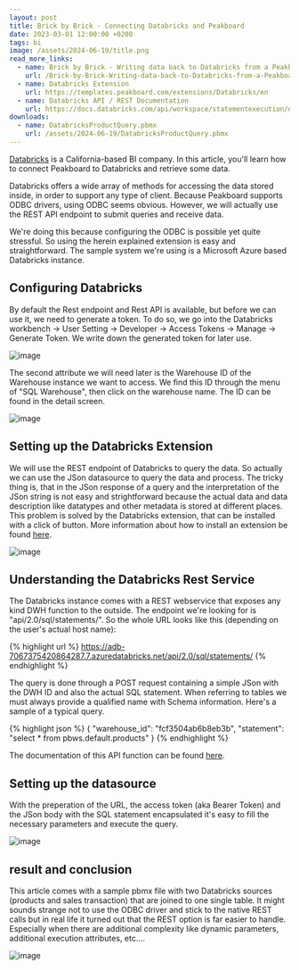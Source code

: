 ```yaml
---
layout: post
title: Brick by Brick - Connecting Databricks and Peakboard
date: 2023-03-01 12:00:00 +0200
tags: bi
image: /assets/2024-06-19/title.png
read_more_links:
  - name: Brick by Brick - Writing data back to Databricks from a Peakboard application
    url: /Brick-by-Brick-Writing-data-back-to-Databricks-from-a-Peakboard-application.html
  - name: Databricks Extension
    url: https://templates.peakboard.com/extensions/Databricks/en
  - name: Databricks API / REST Documentation
    url: https://docs.databricks.com/api/workspace/statementexecution/executestatement
downloads:
  - name: DatabricksProductQuery.pbmx
    url: /assets/2024-06-19/DatabricksProductQuery.pbmx
---
```

[Databricks](https://en.wikipedia.org/wiki/Databricks) is a California-based BI company. In this article, you'll learn how to connect Peakboard to Databricks and retrieve some data.

Databricks offers a wide array of methods for accessing the data stored inside, in order to support any type of client. Because Peakboard supports ODBC drivers, using ODBC seems obvious. However, we will actually use the REST API endpoint to submit queries and receive data.

We're doing this because configuring the ODBC is possible yet quite stressful. So using the herein explained extension is easy and straightforward. The sample system we're using is a Microsoft Azure based Databricks instance.

## Configuring Databricks

By default the Rest endpoint and Rest API is available, but before we can use it, we need to generate a token. To do so, we go into the Databricks workbench -> User Setting -> Developer -> Access Tokens -> Manage -> Generate Token. We write down the generated token for later use.

![image](/assets/2024-06-19/010.png)

The second attribute we will need later is the Warehouse ID of the Warehouse instance we want to access. We find this ID through the menu of "SQL Warehouse", then click on the warehouse name. The ID can be found in the detail screen.

![image](/assets/2024-06-19/020.png)

## Setting up the Databricks Extension

We will use the REST endpoint of Databricks to query the data. So actually we can use the JSon datasource to query the data and process. The tricky thing is, that in the JSon response of a query and the interpretation of the JSon string is not easy and strightforward because the actual data and data description like datatypes and other metadata is stored at different places.
This problem is solved by the Databricks extension, that can be installed with a click of button. More information about how to install an extension be found [here](https://help.peakboard.com/data_sources/Extension/en-ManageExtension.html).

![image](/assets/2024-06-19/030.png)

## Understanding the Databricks Rest Service

The Databricks instance comes with a REST webservice that exposes any kind DWH function to the outside. The endpoint we're looking for is "api/2.0/sql/statements/". So the whole URL looks like this (depending on the user's actual host name):

{% highlight url %}
https://adb-7067375420864287.7.azuredatabricks.net/api/2.0/sql/statements/
{% endhighlight %}

The query is done through a POST request containing a simple JSon with the DWH ID and also the actual SQL statement. When referring to tables we must always provide a qualified name with Schema information. Here's a sample of a typical query.

{% highlight json %}
{
  "warehouse_id": "fcf3504ab6b8eb3b",
  "statement": "select * from pbws.default.products"
}
{% endhighlight %}

The documentation of this API function can be found [here](https://docs.databricks.com/api/workspace/statementexecution/executestatement).

## Setting up the datasource

With the preperation of the URL, the access token (aka Bearer Token) and the JSon body with the SQL statement encapsulated it's easy to fill the necessary parameters and execute the query.

![image](/assets/2024-06-19/040.png)

## result and conclusion

This article comes with a sample pbmx file with two Databricks sources (products and sales transaction) that are joined to one single table.
It might sounds strange not to use the ODBC driver and stick to the native REST calls but in real life it turned out that the REST option is far easier to handle. Especially when there are additional complexity like dynamic parameters, additional execution attributes, etc....

![image](/assets/2024-06-19/050.png)








